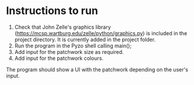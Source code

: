 # Instructions to run
1. Check that John Zelle's graphics library (https://mcsp.wartburg.edu/zelle/python/graphics.py) is included in the project directory. It is currently added in the project folder.
2. Run the program in the Pyzo shell calling main();
3. Add input for the patchwork size as required.
4. Add input for the patchwork colours.

The program should show a UI with the patchwork depending on the user's input.
